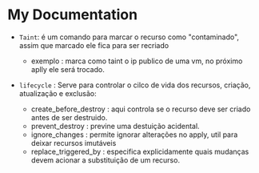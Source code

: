 # My Documentation

* ``` Taint ```:  é um comando para marcar o recurso como "contaminado", assim que marcado ele fica para ser recriado
  * exemplo : marca como taint o ip publico de uma vm, no próximo aplly ele será trocado.

* ``` lifecycle ``` : Serve para controlar o cilco de vida dos recursos, criação, atualização e exclusão:
  * create_before_destroy : aqui controla se o recurso deve ser criado antes de ser destruido.
  * prevent_destroy : previne uma destuição acidental.
  * ignore_changes : permite ignorar alterações no apply, util para deixar recursos imutáveis
  * replace_triggered_by : especifica explicidamente quais mudanças devem acionar a substituição de um recurso.
